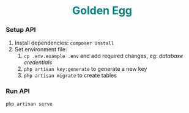 <h1 align="center" style="color:teal">Golden Egg</h1>

### Setup API
1. Install dependencies: `composer install`
2. Set environment file: 
   1. `cp .env.example .env` and add required changes, eg: <i>database credentials</i>
   2. `php artisan key:generate` to generate a new key
   3. `php artisan migrate` to create tables
   
### Run API
`php artisan serve`
